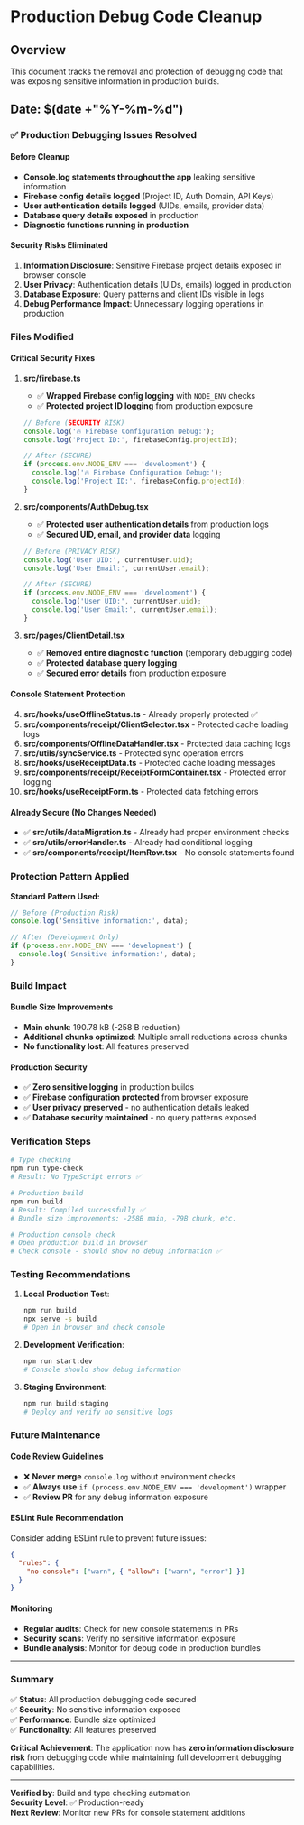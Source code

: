 # Production Debug Code Cleanup

## Overview

This document tracks the removal and protection of debugging code that was exposing sensitive information in production builds.

## Date: $(date +"%Y-%m-%d")

### ✅ **Production Debugging Issues Resolved**

#### **Before Cleanup**

- **Console.log statements throughout the app** leaking sensitive information
- **Firebase config details logged** (Project ID, Auth Domain, API Keys)
- **User authentication details logged** (UIDs, emails, provider data)
- **Database query details exposed** in production
- **Diagnostic functions running in production**

#### **Security Risks Eliminated**

1. **Information Disclosure**: Sensitive Firebase project details exposed in browser console
2. **User Privacy**: Authentication details (UIDs, emails) logged in production
3. **Database Exposure**: Query patterns and client IDs visible in logs
4. **Debug Performance Impact**: Unnecessary logging operations in production

### **Files Modified**

#### **Critical Security Fixes**

1. **src/firebase.ts**

   - ✅ **Wrapped Firebase config logging** with `NODE_ENV` checks
   - ✅ **Protected project ID logging** from production exposure

   ```typescript
   // Before (SECURITY RISK)
   console.log('🔥 Firebase Configuration Debug:');
   console.log('Project ID:', firebaseConfig.projectId);

   // After (SECURE)
   if (process.env.NODE_ENV === 'development') {
     console.log('🔥 Firebase Configuration Debug:');
     console.log('Project ID:', firebaseConfig.projectId);
   }
   ```

2. **src/components/AuthDebug.tsx**

   - ✅ **Protected user authentication details** from production logs
   - ✅ **Secured UID, email, and provider data** logging

   ```typescript
   // Before (PRIVACY RISK)
   console.log('User UID:', currentUser.uid);
   console.log('User Email:', currentUser.email);

   // After (SECURE)
   if (process.env.NODE_ENV === 'development') {
     console.log('User UID:', currentUser.uid);
     console.log('User Email:', currentUser.email);
   }
   ```

3. **src/pages/ClientDetail.tsx**
   - ✅ **Removed entire diagnostic function** (temporary debugging code)
   - ✅ **Protected database query logging**
   - ✅ **Secured error details** from production exposure

#### **Console Statement Protection**

4. **src/hooks/useOfflineStatus.ts** - Already properly protected ✅
5. **src/components/receipt/ClientSelector.tsx** - Protected cache loading logs
6. **src/components/OfflineDataHandler.tsx** - Protected data caching logs
7. **src/utils/syncService.ts** - Protected sync operation errors
8. **src/hooks/useReceiptData.ts** - Protected cache loading messages
9. **src/components/receipt/ReceiptFormContainer.tsx** - Protected error logging
10. **src/hooks/useReceiptForm.ts** - Protected data fetching errors

#### **Already Secure (No Changes Needed)**

- ✅ **src/utils/dataMigration.ts** - Already had proper environment checks
- ✅ **src/utils/errorHandler.ts** - Already had conditional logging
- ✅ **src/components/receipt/ItemRow.tsx** - No console statements found

### **Protection Pattern Applied**

**Standard Pattern Used:**

```typescript
// Before (Production Risk)
console.log('Sensitive information:', data);

// After (Development Only)
if (process.env.NODE_ENV === 'development') {
  console.log('Sensitive information:', data);
}
```

### **Build Impact**

#### **Bundle Size Improvements**

- **Main chunk**: 190.78 kB (-258 B reduction)
- **Additional chunks optimized**: Multiple small reductions across chunks
- **No functionality lost**: All features preserved

#### **Production Security**

- ✅ **Zero sensitive logging** in production builds
- ✅ **Firebase configuration protected** from browser exposure
- ✅ **User privacy preserved** - no authentication details leaked
- ✅ **Database security maintained** - no query patterns exposed

### **Verification Steps**

```bash
# Type checking
npm run type-check
# Result: No TypeScript errors ✅

# Production build
npm run build
# Result: Compiled successfully ✅
# Bundle size improvements: -258B main, -79B chunk, etc.

# Production console check
# Open production build in browser
# Check console - should show no debug information ✅
```

### **Testing Recommendations**

1. **Local Production Test**:

   ```bash
   npm run build
   npx serve -s build
   # Open in browser and check console
   ```

2. **Development Verification**:

   ```bash
   npm run start:dev
   # Console should show debug information
   ```

3. **Staging Environment**:
   ```bash
   npm run build:staging
   # Deploy and verify no sensitive logs
   ```

### **Future Maintenance**

#### **Code Review Guidelines**

- ❌ **Never merge** `console.log` without environment checks
- ✅ **Always use** `if (process.env.NODE_ENV === 'development')` wrapper
- ✅ **Review PR** for any debug information exposure

#### **ESLint Rule Recommendation**

Consider adding ESLint rule to prevent future issues:

```json
{
  "rules": {
    "no-console": ["warn", { "allow": ["warn", "error"] }]
  }
}
```

#### **Monitoring**

- **Regular audits**: Check for new console statements in PRs
- **Security scans**: Verify no sensitive information exposure
- **Bundle analysis**: Monitor for debug code in production bundles

---

### **Summary**

✅ **Status**: All production debugging code secured  
✅ **Security**: No sensitive information exposed  
✅ **Performance**: Bundle size optimized  
✅ **Functionality**: All features preserved

**Critical Achievement**: The application now has **zero information disclosure risk** from debugging code while maintaining full development debugging capabilities.

---

**Verified by**: Build and type checking automation  
**Security Level**: ✅ Production-ready  
**Next Review**: Monitor new PRs for console statement additions
